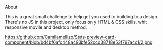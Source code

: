 About

This is a great small challenge to help get you used to building to a design. There's no JS in this project, 
only focus on y HTML & CSS skills. whit responsive movile and desktop method.

https://github.com/Camilamellizo/Stats-preview-card-component/blob/bd4bf6afc448a493bfe52ccd38718e53f797a4c1/2.png

